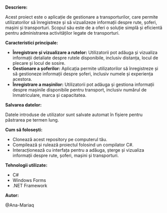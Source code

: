 **Descriere:**

Acest proiect este o aplicație de gestionare a transporturilor, care permite utilizatorilor să înregistreze și să vizualizeze informații despre rute, șoferi, mașini și transporturi. Scopul său este de a oferi o soluție simplă și eficientă pentru administrarea activităților legate de transporturi.

**Caracteristici principale:**

- **Înregistrare și vizualizare a rutelor:** Utilizatorii pot adăuga și vizualiza informații detaliate despre rutele disponibile, inclusiv distanța, locul de plecare și locul de sosire.
- **Gestionare a șoferilor:** Aplicația permite utilizatorilor să înregistreze și să gestioneze informații despre șoferi, inclusiv numele și experiența acestora.
- **Înregistrare a mașinilor:** Utilizatorii pot adăuga și gestiona informații despre mașinile disponibile pentru transport, inclusiv numărul de înmatriculare, marca și capacitatea.

**Salvarea datelor:**

Datele introduse de utilizator sunt salvate automat în fișiere pentru păstrarea pe termen lung.

**Cum să folosești:**

- Clonează acest repository pe computerul tău.
- Compilează și rulează proiectul folosind un compilator C#.
- Interacționează cu interfața pentru a adăuga, șterge și vizualiza informații despre rute, șoferi, mașini și transporturi.
  
**Tehnologii utilizate:**

- C#
- Windows Forms
- .NET Framework
  
**Autor:**

@Ana-Mariaq
